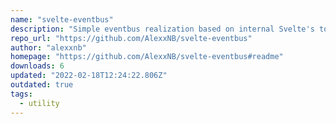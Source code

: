 ```yaml
---
name: "svelte-eventbus"
description: "Simple eventbus realization based on internal Svelte's tools only."
repo_url: "https://github.com/AlexxNB/svelte-eventbus"
author: "alexxnb"
homepage: "https://github.com/AlexxNB/svelte-eventbus#readme"
downloads: 6
updated: "2022-02-18T12:24:22.806Z"
outdated: true
tags: 
  - utility
---
```

